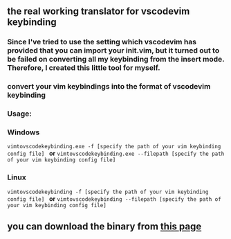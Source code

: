 ## the real working translator for vscodevim keybinding
### Since I've tried to use the setting which vscodevim has provided that you can import your init.vim, but it turned out to be failed on converting all my keybinding from the insert mode. Therefore, I created this little tool for myself.

### convert your vim keybindings into the format of vscodevim keybinding 


### **Usage:**
### Windows
```vimtovscodekeybinding.exe -f [specify the path of your vim keybinding config file] ```
**or**
```vimtovscodekeybinding.exe --filepath [specify the path of your vim keybinding config file]```
### Linux
```vimtovscodekeybinding -f [specify the path of your vim keybinding config file] ```
**or**
```vimtovscodekeybinding --filepath [specify the path of your vim keybinding config file]```
## you can download the binary from [this page](https://github.com/wizenith/vscode_keybinding_from_vim/releases) 



